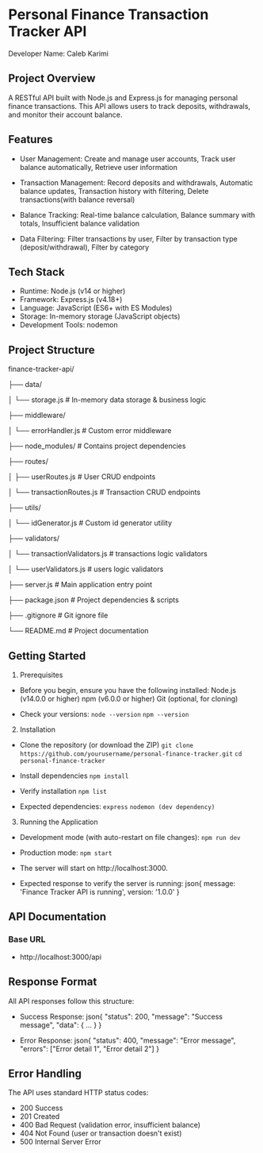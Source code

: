 # Personal Finance Transaction Tracker API
Developer Name: Caleb Karimi

## Project Overview
A RESTful API built with Node.js and Express.js for managing personal finance transactions. This API allows users to track deposits, withdrawals, and monitor their account balance.

## Features

- User Management: Create and manage user accounts, Track user balance automatically, Retrieve user information

- Transaction Management: Record deposits and withdrawals, Automatic balance updates, Transaction history with filtering, Delete transactions(with balance reversal) 

- Balance Tracking: Real-time balance calculation, Balance summary with totals, Insufficient balance validation

- Data Filtering: Filter transactions by user, Filter by transaction type (deposit/withdrawal), Filter by category

## Tech Stack
- Runtime: Node.js (v14 or higher)
- Framework: Express.js (v4.18+)
- Language: JavaScript (ES6+ with ES Modules)
- Storage: In-memory storage (JavaScript objects)
- Development Tools: nodemon

## Project Structure
finance-tracker-api/

├── data/

│   └── storage.js          # In-memory data storage & business logic

├── middleware/

│   └── errorHandler.js     # Custom error middleware

├── node_modules/           # Contains project dependencies

├── routes/

│   ├── userRoutes.js       # User CRUD endpoints

│   └── transactionRoutes.js # Transaction CRUD endpoints

├── utils/

│   └── idGenerator.js           # Custom id generator utility

├── validators/

│   └── transactionValidators.js      # transactions logic validators

│   └── userValidators.js      # users logic validators

├── server.js               # Main application entry point

├── package.json            # Project dependencies & scripts

├── .gitignore             # Git ignore file

└── README.md              # Project documentation

## Getting Started
1. Prerequisites
- Before you begin, ensure you have the following installed:
    Node.js (v14.0.0 or higher)
    npm (v6.0.0 or higher)
    Git (optional, for cloning)

- Check your versions:
    `node --version`
    `npm --version`

2. Installation

- Clone the repository (or download the ZIP)
    `git clone https://github.com/yourusername/personal-finance-tracker.git`
    `cd personal-finance-tracker`

- Install dependencies
    `npm install`

- Verify installation
    `npm list`

- Expected dependencies:
    `express`
    `nodemon (dev dependency)`

3. Running the Application
- Development mode (with auto-restart on file changes):
    `npm run dev`
- Production mode:
    `npm start`


- The server will start on http://localhost:3000. 
- Expected response to verify the server is running:
    json{
        message: 'Finance Tracker API is running',
        version: '1.0.0'
    }

## API Documentation

### Base URL
- http://localhost:3000/api

## Response Format
All API responses follow this structure:
- Success Response:
    json{
        "status": 200,
        "message": "Success message",
        "data": { ... }
    }

- Error Response:
    json{
        "status": 400,
        "message": "Error message",
        "errors": ["Error detail 1", "Error detail 2"]
    }
## Error Handling
The API uses standard HTTP status codes:
- 200 Success
- 201 Created
- 400 Bad Request (validation error, insufficient balance)
- 404 Not Found (user or transaction doesn't exist)
- 500 Internal Server Error